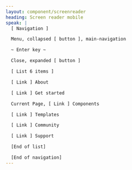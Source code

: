 ```yaml
---
layout: component/screenreader
heading: Screen reader mobile
speak: |
  [ Navigation ]

  Menu, collapsed [ button ], main-navigation

  ~ Enter key ~

  Close, expanded [ button ]

  [ List 6 items ]

  [ Link ] About

  [ Link ] Get started

  Current Page, [ Link ] Components

  [ Link ] Templates

  [ Link ] Community

  [ Link ] Support

  [End of list]

  [End of navigation]
---
```



